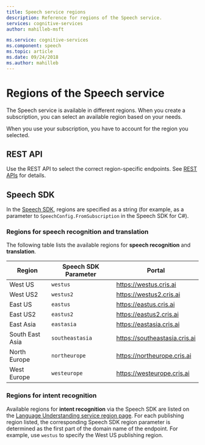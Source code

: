 ```yaml
---
title: Speech service regions
description: Reference for regions of the Speech service.
services: cognitive-services
author: mahilleb-msft

ms.service: cognitive-services
ms.component: speech
ms.topic: article
ms.date: 09/24/2018
ms.author: mahilleb
---
```


# Regions of the Speech service

The Speech service is available in different regions.
When you create a subscription, you can select an available region based on your needs.

When you use your subscription, you have to account for the region you selected.

## REST API

Use the REST API to select the correct region-specific endpoints.
See [REST APIs](rest-apis.md) for details.

## Speech SDK

In the [Speech SDK](speech-sdk.md), regions are specified as a string
(for example, as a parameter to `SpeechConfig.FromSubscription` in the Speech SDK for C#).

### Regions for speech recognition and translation

The following table lists the available regions for **speech recognition** and **translation**.

  Region | Speech SDK Parameter | Portal
 ------|-------|--------
 West US | `westus` | https://westus.cris.ai
 West US2 | `westus2` | https://westus2.cris.ai 
 East US | `eastus` | https://eastus.cris.ai
 East US2 | `eastus2` | https://eastus2.cris.ai
 East Asia | `eastasia` | https://eastasia.cris.ai
 South East Asia | `southeastasia` | https://southeastasia.cris.ai
 North Europe | `northeurope` | https://northeurope.cris.ai
 West Europe | `westeurope` | https://westeurope.cris.ai


### Regions for intent recognition

Available regions for **intent recognition** via the Speech SDK are listed on the [Language Understanding service region page](/azure/cognitive-services/luis/luis-reference-regions).
For each publishing region listed, the corresponding Speech SDK region parameter is determined as the first part of the domain name of the endpoint.
For example, use `westus` to specify the West US publishing region.
